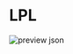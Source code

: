 # LPL

![preview json](https://github.com/Reynanwq/LPL/assets/90296084/c1eee600-7d37-4b38-a889-f5349773193c)
